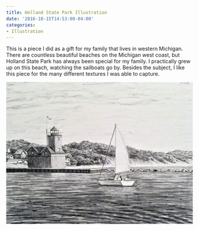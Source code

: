 ```yaml
---
title: Holland State Park Illustration
date: '2016-10-15T14:53:00-04:00'
categories:
- Illustration
---
```

This is a piece I did as a gift for my family that lives in western Michigan. There are countless beautiful beaches on the Michigan west coast, but Holland State Park has always been special for my family. I practically grew up on this beach, watching the sailboats go by. Besides the subject, I like this piece for the many different textures I was able to capture.

![Holland State Park](/assets/images/holland-state-park.jpg)
